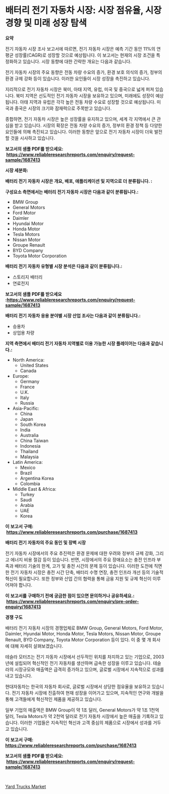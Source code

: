 <p><h1>배터리 전기 자동차 시장: 시장 점유율, 시장 경향 및 미래 성장 탐색</h1></p><p><strong>요약</strong></p>
<p><p>전기 자동차 시장 조사 보고서에 따르면, 전기 자동차 시장은 예측 기간 동안 11%의 연평균 성장률(CAGR)로 성장할 것으로 예상됩니다. 이 보고서는 현재의 시장 조건을 특정화하고 있습니다. 시장 동향에 대한 간략한 개요는 다음과 같습니다.</p><p>전기 자동차 시장의 주요 동향은 전동 차량 수요의 증가, 환경 보호 의식의 증가, 정부의 환경 규제 강화 등이 있습니다. 이러한 요인들이 시장 성장을 촉진하고 있습니다.</p><p>지리적으로 전기 자동차 시장은 북미, 아태 지역, 유럽, 미국 및 중국으로 넓게 퍼져 있습니다. 북미 지역은 선도적인 전기 자동차 시장을 보유하고 있으며, 미래에도 성장이 예상됩니다. 아태 지역과 유럽은 각각 높은 전동 차량 수요로 성장할 것으로 예상됩니다. 미국과 중국은 시장의 크기와 잠재력으로 주목받고 있습니다.</p><p>종합하면, 전기 자동차 시장은 높은 성장률을 유지하고 있으며, 세계 각 지역에서 큰 관심을 받고 있습니다. 시장의 확장은 전동 차량 수요의 증가, 정부의 환경 정책 등 다양한 요인들에 의해 촉진되고 있습니다. 이러한 동향은 앞으로 전기 자동차 시장이 더욱 발전할 것을 시사하고 있습니다.</p></p>
<p><strong>보고서의 샘플 PDF를 받으세요: &nbsp;<a href="https://www.reliableresearchreports.com/enquiry/request-sample/1687413">https://www.reliableresearchreports.com/enquiry/request-sample/1687413</a></strong></p>
<p><strong>시장 세분화:</strong></p>
<p><strong> 배터리 전기 자동차 시장은 개요, 배포, 애플리케이션 및 지역으로 더 분류됩니다. :</strong></p>
<p><strong>구성요소 측면에서는 배터리 전기 자동차 시장은 다음과 같이 분류됩니다.:</strong></p>
<p><ul><li>BMW Group</li><li>General Motors</li><li>Ford Motor</li><li>Daimler</li><li>Hyundai Motor</li><li>Honda Motor</li><li>Tesla Motors</li><li>Nissan Motor</li><li>Groupe Renault</li><li>BYD Company</li><li>Toyota Motor Corporation</li></ul></p>
<p><strong> 배터리 전기 자동차 유형별 시장 분석은 다음과 같이 분류됩니다.:</strong></p>
<p><ul><li>스토리지 배터리</li><li>연료전지</li></ul></p>
<p><strong>보고서의 샘플 PDF를 받으세요 :<a href="https://www.reliableresearchreports.com/enquiry/request-sample/1687413">https://www.reliableresearchreports.com/enquiry/request-sample/1687413</a></strong></p>
<p><strong> 배터리 전기 자동차 응용 분야별 시장 산업 조사는 다음과 같이 분류됩니다.:</strong></p>
<p><ul><li>승용차</li><li>상업용 차량</li></ul></p>
<p><strong>지역 측면에서 배터리 전기 자동차 지역별로 이용 가능한 시장 플레이어는 다음과 같습니다.:</strong></p>
<p><ul>
    <li>
        North America:
        <ul>
            <li>United States</li>
            <li>Canada</li>
        </ul>
    </li>
    <li>
        Europe:
        <ul>
            <li>Germany</li>
            <li>France</li>
            <li>U.K.</li>
            <li>Italy</li>
            <li>Russia</li>
        </ul>
    </li>
    <li>
        Asia-Pacific:
        <ul>
            <li>China</li>
            <li>Japan</li>
            <li>South Korea</li>
            <li>India</li>
            <li>Australia</li>
            <li>China Taiwan</li>
            <li>Indonesia</li>
            <li>Thailand</li>
            <li>Malaysia</li>
        </ul>
    </li>
    <li>
        Latin America:
        <ul>
            <li>Mexico</li>
            <li>Brazil</li>
            <li>Argentina Korea</li>
            <li>Colombia</li>
        </ul>
    </li>
    <li>
        Middle East & Africa:
        <ul>
            <li>Turkey</li>
            <li>Saudi</li>
            <li>Arabia</li>
            <li>UAE</li>
            <li>Korea</li>
        </ul>
    </li>
    </ul></p>
<p><strong>이 보고서 구매: &nbsp;<a href="https://www.reliableresearchreports.com/purchase/1687413">https://www.reliableresearchreports.com/purchase/1687413</a></strong></p>
<p><strong>배터리 전기 자동차의 주요 동인 및 장벽 시장</strong></p>
<p><p>전기 자동차 시장에서의 주요 추진력은 환경 문제에 대한 우려와 정부의 규제 강화, 그리고 에너지 비용 절감 등이 있습니다. 반면, 시장에서의 주요 장애요소는 충전 인프라 부족과 배터리 기술의 한계, 고가 및 충전 시간의 문제 등이 있습니다. 이러한 도전에 직면한 전기 자동차 시장은 충전 시간 단축, 배터리 수명 연장, 충전 인프라 개선 등의 기술적 혁신이 필요합니다. 또한 정부와 산업 간의 협력을 통해 금융 지원 및 규제 혁신이 이루어져야 합니다.</p></p>
<p><strong>이 보고서를 구매하기 전에 궁금한 점이 있으면 문의하거나 공유하세요.: &nbsp;<a href="https://www.reliableresearchreports.com/enquiry/pre-order-enquiry/1687413">https://www.reliableresearchreports.com/enquiry/pre-order-enquiry/1687413</a></strong></p>
<p><strong>경쟁 구도</strong></p>
<p><p>배터리 전기 자동차 시장의 경쟁업체로 BMW Group, General Motors, Ford Motor, Daimler, Hyundai Motor, Honda Motor, Tesla Motors, Nissan Motor, Groupe Renault, BYD Company, Toyota Motor Corporation 등이 있다. 이 중 몇 개 회사에 대해 자세히 살펴보겠습니다. </p><p>테슬라 모터즈는 전기 자동차 시장에서 선두적인 위치를 차지하고 있는 기업으로, 2003년에 설립되어 혁신적인 전기 자동차를 생산하며 급속한 성장을 이루고 있습니다. 테슬라의 시장규모와 매출액은 급격히 증가하고 있으며, 글로벌 시장에서 지속적으로 성과를 내고 있습니다. </p><p>현대자동차는 한국의 자동차 회사로, 글로벌 시장에서 상당한 점유율을 보유하고 있습니다. 전기 자동차 시장에 진출하여 현재 성장을 이어가고 있으며, 지속적인 연구와 개발을 통해 고객들에게 혁신적인 제품을 제공하고 있습니다. </p><p>일부 기업의 매출액은 BMW Group이 약 1조 달러, General Motors가 약 1조 1천억 달러, Tesla Motors가 약 2천억 달러로 전기 자동차 시장에서 높은 매출을 기록하고 있습니다. 이러한 기업들은 지속적인 혁신과 고객 중심의 제품으로 시장에서 성과를 거두고 있습니다.</p></p>
<p><strong>이 보고서 구매: &nbsp; <a href="https://www.reliableresearchreports.com/purchase/1687413">https://www.reliableresearchreports.com/purchase/1687413</a></strong></p>
<p><strong>보고서의 샘플 PDF를 받으세요: &nbsp;<a href="https://www.reliableresearchreports.com/enquiry/request-sample/1687413">https://www.reliableresearchreports.com/enquiry/request-sample/1687413</a></strong><strong></strong></p>
<p>&nbsp;</p>
<p><p><a href="https://view.publitas.com/reportprime-1/yard-trucks-market-research-report-unlocks-analysis-on-the-market-financial-status-market-size-and-market-revenue-upto-2031/">Yard Trucks Market</a></p></p>
